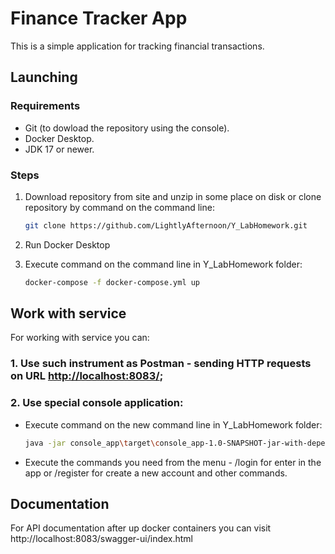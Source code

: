 # Finance Tracker App
This is a simple application for tracking financial transactions.
## Launching
### Requirements
- Git (to dowload the repository using the console).
- Docker Desktop.
- JDK 17 or newer.
### Steps
1. Download repository from site and unzip in some place on disk or clone repository by command on the command line:
   
   ```bash
   git clone https://github.com/LightlyAfternoon/Y_LabHomework.git
   ```
   
3. Run Docker Desktop
4. Execute command on the command line in Y_LabHomework folder:

   ```bash
   docker-compose -f docker-compose.yml up
   ```

## Work with service
For working with service you can:
### 1. Use such instrument as Postman - sending HTTP requests on URL <http://localhost:8083/>;
### 2. Use special console application:
- Execute command on the new command line in Y_LabHomework folder:

   ```bash
   java -jar console_app\target\console_app-1.0-SNAPSHOT-jar-with-dependencies.jar
   ```

- Execute the commands you need from the menu - /login for enter in the app or /register for create a new account and other commands.
## Documentation
For API documentation after up docker containers you can visit http://localhost:8083/swagger-ui/index.html
